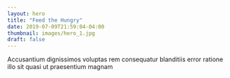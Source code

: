 ```yaml
---
layout: hero
title: "Feed the Hungry"
date: 2019-07-09T21:59:04-04:00
thumbnail: images/hero_1.jpg
draft: false
---
```

Accusantium dignissimos voluptas rem consequatur blanditiis error ratione illo sit quasi ut praesentium magnam
